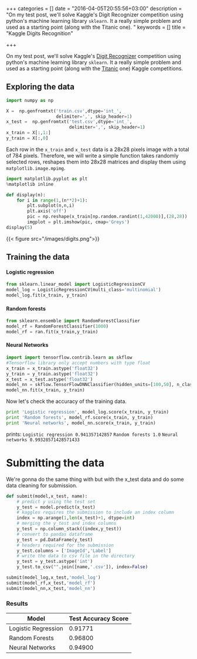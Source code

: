 +++
categories = []
date = "2016-04-05T20:55:56+03:00"
description = "On my test post, we'll solve  Kaggle's Digit Recognizer competition using python's machine learning library `sklearn`. It a really simple problem and used as a starting point (along with the Titanic one). "
keywords = []
title = "Kaggle Digits Recognition"

+++

On my test post, we'll solve  Kaggle's [Digit Recognizer](https://www.kaggle.com/c/digit-recognizer) competition using python's machine learning library `sklearn`. It a really simple problem and used as a starting point (along with the [Titanic](https://www.kaggle.com/c/titanic) one) Kaggle competitions. 
## Exploring the data 


```python
import numpy as np

X =  np.genfromtxt('train.csv',dtype='int_', 
                   delimiter=',', skip_header=1)
x_test =  np.genfromtxt('test.csv',dtype='int_', 
                        delimiter=',', skip_header=1)
x_train = X[:,1:]
y_train = X[:,0]
```

Each row in the `x_train` and `x_test` data is a 28x28 pixels image with a total of 784 pixels. Therefore, we will write a simple function takes randomly selected rows, reshapes them into 28x28 matrices and display them using `matplotlib.image.mpimg`. 


```python
import matplotlib.pyplot as plt
%matplotlib inline

def display(n):    
    for i in range(1,(n**2)+1):
        plt.subplot(n,n,i)
        plt.axis('off')
        pic = np.reshape(x_train[np.random.randint(1,42000)],(28,28))
        imgplot = plt.imshow(pic, cmap='Greys')
display(5)
```
{{< figure src="/images/digits.png">}}

## Training the data

#### Logistic regression
```python
from sklearn.linear_model import LogisticRegressionCV
model_log = LogisticRegressionCV(multi_class='multinomial') 
model_log.fit(x_train, y_train)
```
#### Random forests
```python
from sklearn.ensemble import RandomForestClassifier
model_rf = RandomForestClassifier(1000)
model_rf = ran.fit(x_train,y_train)
```
#### Neural Networks
```python
import import tensorflow.contrib.learn as skflow
#Tensorflow library only accept numbers with type float
x_train = x_train.astype('float32')
y_train = y_train.astype('float32')
x_test = x_test.astype('float32')
model_nn = skflow.TensorFlowDNNClassifier(hidden_units=[100,50], n_classes=10, steps=100000)
model_nn.fit(x_train, y_train)
```
Now let's check the accuracy of the training data. 
```python
print 'Logistic regression', model_log.score(x_train, y_train)
print 'Random forests', model_rf.score(x_train, y_train)
print 'Neural networks', model_nn.score(x_train, y_train)
```
prints:
`Logistic regression 0.941357142857`
`Random forests 1.0`
`Neural networks 0.99328571428571433`

# Submitting the data

We're gonna do the same thing with but with the x_test data and do some data cleaning for submission. 


```python
def submit(model,x_test, name):
    # predict y using the test set
    y_test = model.predict(x_test) 
    # kaggles requires the submission to include an index column         
    index = np.arange(1,len(x_test)+1, dtype=int)  
    # merging the y_test and index columns        
    y_test = np.column_stack((index,y_test))
    # convert to pandas dataframe
    y_test = pd.DataFrame(y_test)
    # headers required for the submission                          
    y_test.columns = ['ImageId','Label']    
    # write the data to csv file in the directory    
    y_test = y_test.astype('int')
    y_test.to_csv("".join([name,'.csv']), index=False) 
```
```python
submit(model_log,x_test,'model_log')
submit(model_rf,x_test,'model_rf')
submit(model_nn,x_test,'model_nn')
```
### Results

| Model               | Test Accuracy Score |
|---------------------|---------------------|
| Logistic Regression | 0.91771             |
| Random Forests      | 0.96800             |
| Neural Networks     | 0.94900             |